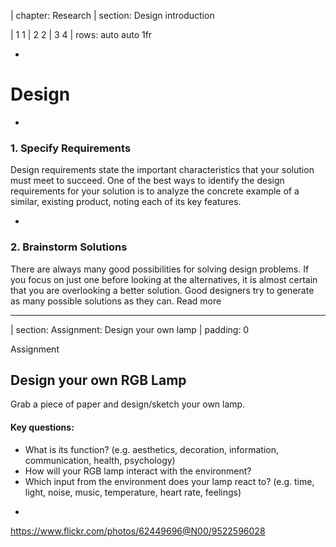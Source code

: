 | chapter: Research
| section: Design introduction

| 1 1
| 2 2
| 3 4
| rows: auto auto 1fr

<div class="grid" style="--cols: repeat(7,1fr); --gap: 10px">
  <f-card
    v-for="(c,i) in ['Problem definition','Background research','Design','Detailed design','Engineering','Prototyping','Communication']"
    :background="i == 2 ? 'blue' :  'var(--transparent)'"
    border="blue"
    :title="c"/>
</div>

-

# Design

-

### 1. Specify Requirements

Design requirements state the important characteristics that your solution must meet to succeed. One of the best ways to identify the design requirements for your solution is to analyze the concrete example of a similar, existing product, noting each of its key features.

-

### 2. Brainstorm Solutions

There are always many good possibilities for solving design problems. If you focus on just one before looking at the alternatives, it is almost certain that you are overlooking a better solution. Good designers try to generate as many possible solutions as they can. <f-link to="https://www.sciencebuddies.org/science-fair-projects/engineering-design-process/engineering-design-process-steps">Read more</a>

---

| section: Assignment: Design your own lamp
| padding: 0

<section><section>

<caption>Assignment</caption>

## Design your own RGB Lamp

Grab a piece of paper and design/sketch your own lamp.

#### Key questions:

* What is its function?  (e.g. aesthetics, decoration, information, communication, health, psychology)
* How will your RGB lamp interact with the environment?
* Which input from the environment does your lamp react to? (e.g. time, light, noise, music, temperature, heart rate, feelings)

</section></section>

-

<f-image src="./imgs/cap2_2.png" />

<f-notes title="Credits">

https://www.flickr.com/photos/62449696@N00/9522596028

</f-notes>
